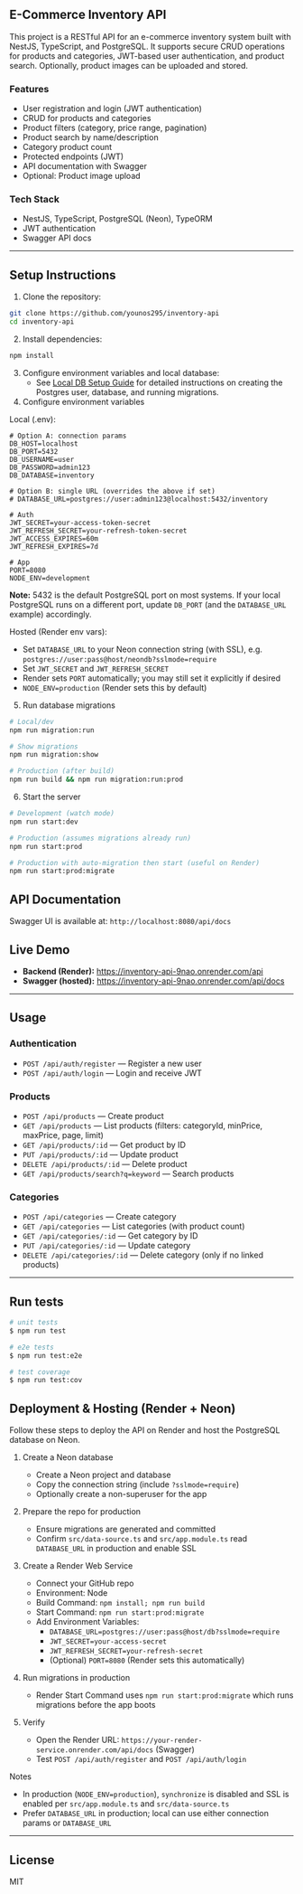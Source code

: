  
## E-Commerce Inventory API

This project is a RESTful API for an e-commerce inventory system built with NestJS, TypeScript, and PostgreSQL. It supports secure CRUD operations for products and categories, JWT-based user authentication, and product search. Optionally, product images can be uploaded and stored.

### Features
- User registration and login (JWT authentication)
- CRUD for products and categories
- Product filters (category, price range, pagination)
- Product search by name/description
- Category product count
- Protected endpoints (JWT)
- API documentation with Swagger
- Optional: Product image upload

### Tech Stack
- NestJS, TypeScript, PostgreSQL (Neon), TypeORM
- JWT authentication
- Swagger API docs

---


## Setup Instructions

1. Clone the repository:
  ```bash
  git clone https://github.com/younos295/inventory-api
  cd inventory-api
  ```
2. Install dependencies:
  ```bash
  npm install
  ```
3. Configure environment variables and local database:
   - See [Local DB Setup Guide](docs/SETUP.md) for detailed instructions on creating the Postgres user, database, and running migrations.
4. Configure environment variables

  Local (.env):
  ```env
  # Option A: connection params
  DB_HOST=localhost
  DB_PORT=5432
  DB_USERNAME=user
  DB_PASSWORD=admin123
  DB_DATABASE=inventory

  # Option B: single URL (overrides the above if set)
  # DATABASE_URL=postgres://user:admin123@localhost:5432/inventory

  # Auth
  JWT_SECRET=your-access-token-secret
  JWT_REFRESH_SECRET=your-refresh-token-secret
  JWT_ACCESS_EXPIRES=60m
  JWT_REFRESH_EXPIRES=7d

  # App
  PORT=8080
  NODE_ENV=development
  ```

  **Note:** 5432 is the default PostgreSQL port on most systems. If your local PostgreSQL runs on a different port, update `DB_PORT` (and the `DATABASE_URL` example) accordingly.

  Hosted (Render env vars):
  - Set `DATABASE_URL` to your Neon connection string (with SSL), e.g. `postgres://user:pass@host/neondb?sslmode=require`
  - Set `JWT_SECRET` and `JWT_REFRESH_SECRET`
  - Render sets `PORT` automatically; you may still set it explicitly if desired
  - `NODE_ENV=production` (Render sets this by default)

5. Run database migrations
  ```bash
  # Local/dev
  npm run migration:run

  # Show migrations
  npm run migration:show

  # Production (after build)
  npm run build && npm run migration:run:prod
  ```

6. Start the server
  ```bash
  # Development (watch mode)
  npm run start:dev

  # Production (assumes migrations already run)
  npm run start:prod

  # Production with auto-migration then start (useful on Render)
  npm run start:prod:migrate
  ```

## API Documentation

Swagger UI is available at: `http://localhost:8080/api/docs`

## Live Demo

- **Backend (Render):** https://inventory-api-9nao.onrender.com/api
- **Swagger (hosted):** https://inventory-api-9nao.onrender.com/api/docs
---


## Usage

### Authentication
- `POST /api/auth/register` — Register a new user
- `POST /api/auth/login` — Login and receive JWT

### Products
- `POST /api/products` — Create product
- `GET /api/products` — List products (filters: categoryId, minPrice, maxPrice, page, limit)
- `GET /api/products/:id` — Get product by ID
- `PUT /api/products/:id` — Update product
- `DELETE /api/products/:id` — Delete product
- `GET /api/products/search?q=keyword` — Search products

### Categories
- `POST /api/categories` — Create category
- `GET /api/categories` — List categories (with product count)
- `GET /api/categories/:id` — Get category by ID
- `PUT /api/categories/:id` — Update category
- `DELETE /api/categories/:id` — Delete category (only if no linked products)

---

## Run tests

```bash
# unit tests
$ npm run test

# e2e tests
$ npm run test:e2e

# test coverage
$ npm run test:cov
```


## Deployment & Hosting (Render + Neon)

Follow these steps to deploy the API on Render and host the PostgreSQL database on Neon.

1. Create a Neon database
   - Create a Neon project and database
   - Copy the connection string (include `?sslmode=require`)
   - Optionally create a non-superuser for the app

2. Prepare the repo for production
   - Ensure migrations are generated and committed
   - Confirm `src/data-source.ts` and `src/app.module.ts` read `DATABASE_URL` in production and enable SSL

3. Create a Render Web Service
   - Connect your GitHub repo
   - Environment: Node
   - Build Command: `npm install; npm run build`
   - Start Command: `npm run start:prod:migrate`
   - Add Environment Variables:
     - `DATABASE_URL=postgres://user:pass@host/db?sslmode=require`
     - `JWT_SECRET=your-access-secret`
     - `JWT_REFRESH_SECRET=your-refresh-secret`
     - (Optional) `PORT=8080` (Render sets this automatically)

4. Run migrations in production
   - Render Start Command uses `npm run start:prod:migrate` which runs migrations before the app boots

5. Verify
   - Open the Render URL: `https://your-render-service.onrender.com/api/docs` (Swagger)
   - Test `POST /api/auth/register` and `POST /api/auth/login`

Notes
- In production (`NODE_ENV=production`), `synchronize` is disabled and SSL is enabled per `src/app.module.ts` and `src/data-source.ts`
- Prefer `DATABASE_URL` in production; local can use either connection params or `DATABASE_URL`

---


## License

MIT
